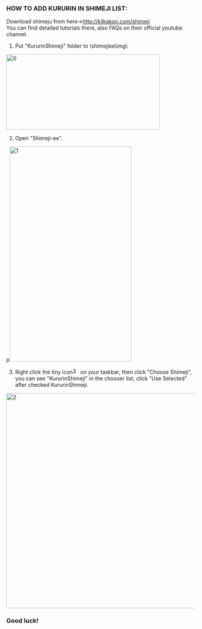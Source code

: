 <h3>HOW TO ADD KURURIN IN SHIMEJI LIST:</h3>

Download shimeju from here→http://kilkakon.com/shimeji<br>
You can find detailed tutorials there, also FAQs on their official youtube channel.

1. Put "KururinShimeji" folder to \shimejiee\img\
</p><img width="408" height="200" alt="0" src="https://github.com/user-attachments/assets/87b7e8eb-b572-4ae7-bb72-8db2bc003028"/></p>

2. Open "Shimeji-ee".
<p>p<img width="324" height="571" alt="1" src="https://github.com/user-attachments/assets/fe629cf4-0cd6-4956-b393-4f3d2e5b3f8a"/></p>

3. Right click the tiny icon<img width="16" height="16" alt="3" src="https://github.com/user-attachments/assets/d4da51ba-16ea-42f1-bb87-93834a747bb7" />
on your taskbar, then click "Choose Shimeji", you can see "KururinShimeji" in the chooser list, click "Use Selected" after checked KururinShimeji.
<p><img width="831" height="571" alt="2" src="https://github.com/user-attachments/assets/a8fc908f-855c-4cbe-9a92-101ff2670810" /></p>

<h3>Good luck!</h3>
